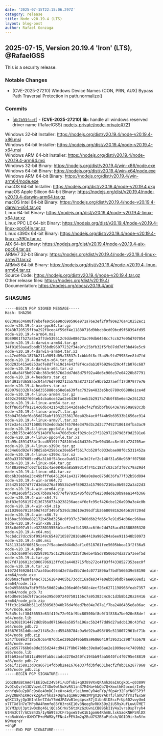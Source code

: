 ```yaml
---
date: '2025-07-15T22:15:06.297Z'
category: release
title: Node v20.19.4 (LTS)
layout: blog-post
author: Rafael Gonzaga
---
```


## 2025-07-15, Version 20.19.4 'Iron' (LTS), @RafaelGSS

This is a security release.

### Notable Changes

- (CVE-2025-27210) Windows Device Names (CON, PRN, AUX) Bypass Path Traversal Protection in path.normalize()

### Commits

- \[[`db7b93fcef`](https://github.com/nodejs/node/commit/db7b93fcef)] - **(CVE-2025-27210)** **lib**: handle all windows reserved driver name (RafaelGSS) [nodejs-private/node-private#721](https://github.com/nodejs-private/node-private/pull/721)

Windows 32-bit Installer: https://nodejs.org/dist/v20.19.4/node-v20.19.4-x86.msi \
Windows 64-bit Installer: https://nodejs.org/dist/v20.19.4/node-v20.19.4-x64.msi \
Windows ARM 64-bit Installer: https://nodejs.org/dist/v20.19.4/node-v20.19.4-arm64.msi \
Windows 32-bit Binary: https://nodejs.org/dist/v20.19.4/win-x86/node.exe \
Windows 64-bit Binary: https://nodejs.org/dist/v20.19.4/win-x64/node.exe \
Windows ARM 64-bit Binary: https://nodejs.org/dist/v20.19.4/win-arm64/node.exe \
macOS 64-bit Installer: https://nodejs.org/dist/v20.19.4/node-v20.19.4.pkg \
macOS Apple Silicon 64-bit Binary: https://nodejs.org/dist/v20.19.4/node-v20.19.4-darwin-arm64.tar.gz \
macOS Intel 64-bit Binary: https://nodejs.org/dist/v20.19.4/node-v20.19.4-darwin-x64.tar.gz \
Linux 64-bit Binary: https://nodejs.org/dist/v20.19.4/node-v20.19.4-linux-x64.tar.xz \
Linux PPC LE 64-bit Binary: https://nodejs.org/dist/v20.19.4/node-v20.19.4-linux-ppc64le.tar.xz \
Linux s390x 64-bit Binary: https://nodejs.org/dist/v20.19.4/node-v20.19.4-linux-s390x.tar.xz \
AIX 64-bit Binary: https://nodejs.org/dist/v20.19.4/node-v20.19.4-aix-ppc64.tar.gz \
ARMv7 32-bit Binary: https://nodejs.org/dist/v20.19.4/node-v20.19.4-linux-armv7l.tar.xz \
ARMv8 64-bit Binary: https://nodejs.org/dist/v20.19.4/node-v20.19.4-linux-arm64.tar.xz \
Source Code: https://nodejs.org/dist/v20.19.4/node-v20.19.4.tar.gz \
Other release files: https://nodejs.org/dist/v20.19.4/ \
Documentation: https://nodejs.org/docs/v20.19.4/api/

### SHASUMS

```
-----BEGIN PGP SIGNED MESSAGE-----
Hash: SHA256

60230a634608f7ebefe9c56e98c690596e971a76e3ef2f9f90e276a410252ec1  node-v20.19.4-aix-ppc64.tar.gz
3943b720515ffba292f8cec4f59df4e11880716d9bbcb8cd09bcd9f68394fd95  node-v20.19.4-arm64.msi
8b89801f527a85e3f7de539512c9dde08673ac99db6458cc7cc627e05d707054  node-v20.19.4-darwin-arm64.tar.gz
34f01058aea5bbdb735bdb96077232f34a9fc25bfb32f5fb07dd7df3bd49e5c9  node-v20.19.4-darwin-arm64.tar.xz
cc47ed094c1876b211a9091d09a78537c1cbbb0f8cf5a49c9fd79933ee8fd7fd  node-v20.19.4-darwin-x64.tar.gz
56d293b415e0253adfe8df7a19d14e43f8f4cadab1076929ed29c4fcb076c687  node-v20.19.4-darwin-x64.tar.xz
e8140a84f5b6974bc363c96376d2dd7dd8d75f92a40d6c906e37e04220b87791  node-v20.19.4-headers.tar.gz
b94d9157d658abc04a476d7902713a578a873715fe9b7b227aeff17d97977e76  node-v20.19.4-headers.tar.xz
d200798332b7a56d355888ce58e6a639fac7939a4833e5bc8780c66888e1ce4d  node-v20.19.4-linux-arm64.tar.gz
4492c29882f604eb4cba6ce52ad2e6436f4eeb2b2917a74b0f85e6e42e261252  node-v20.19.4-linux-arm64.tar.xz
bdff86d5ff91214c6d6c421b42b35442daebcf42f85bbfb6643e7a950a093c3b  node-v20.19.4-linux-armv7l.tar.gz
53b04763def6a35d876abf10312536170ea02b4ac0ff44b9b69533b1656ac914  node-v20.19.4-linux-armv7l.tar.xz
572e3a4cc5371680b763eddda3df45704e3478d3c2d3c774927186184fba3ac9  node-v20.19.4-linux-ppc64le.tar.gz
8cc2bb753c4666f9148f07e44706d3c6cf029c8c27f282972207983f9d2591e6  node-v20.19.4-linux-ppc64le.tar.xz
17a95c4591478bf3ccd8919ff74810feb46d320c73e90430ac8ef0fb724705ae  node-v20.19.4-linux-s390x.tar.gz
dc34e66d92e7708d5ab42586ce30e654f5617cb520fc033ebae98f6c5311452a  node-v20.19.4-linux-s390x.tar.xz
d80a33707605ced9a31b8f543cea9ab512bc3d2fef2c148f31a50e939ff07560  node-v20.19.4-linux-x64.tar.gz
7a488a09e2fc02fbd1bc4ae084bea8a589314f741c182fc02c5f3f07c79a29d4  node-v20.19.4-linux-x64.tar.xz
8bc6b30ab6e23c49bfffe64512041a43170b6a0e8ec875d636fa77f32b56d094  node-v20.19.4-win-arm64.7z
1554251027d777d3dbb276af0553b2e9f89822a1579067216bc0b9522a3a22d3  node-v20.19.4-win-arm64.zip
034802e68bf326c67bb8a7ed77ef97935485fd83f6e250dede39b9aea144b366  node-v20.19.4-win-x64.7z
1bf83e5958157d13673507349238236aec4f6efc95cf426cbe126a999a3e4c0b  node-v20.19.4-win-x64.zip
a21039667013459d743f349bf539dc38d10e396df1b266809816264b6197204d  node-v20.19.4-win-x86.7z
b16bac5090e882172b45bd3258c0f937c37860d6b2fd65c7e91d54d06ec960aa  node-v20.19.4-win-x86.zip
358c0d097a5fce3228015558b1ce52edfb1398ac6f6e2dd745acd54380805320  node-v20.19.4-x64.msi
7ecbdc27dcc9bf99249c65487105872810a864419a986204a6ee911648b50973  node-v20.19.4-x86.msi
743113245f60515ccec7f5aabed8d4db2af1c0518761fee5605bbea13f2f36a5  node-v20.19.4.pkg
cc363c0a90fe5025939175c1c29ab67235f36ebe4b5d78506634da27a73eef5d  node-v20.19.4.tar.gz
b87fd7106013d3906706913ffc63a4403715fbb272c4f83ff4338527353eec0f  node-v20.19.4.tar.xz
b10724f69284147aa40ac4964d2e7da45b7de4c0771896af7bdf566639e58190  win-arm64/node.exe
dd8b0acfe80fa4ac731561848405b173cdc16ade8347e0ebb59bdb7aee668ed1  win-arm64/node.lib
9a94958669a7bf9f58c50d82aba206e460c508c4ecf26c6271198966feab7357  win-arm64/node_pdb.7z
64bd0e9cb6c9f7aca6e395d0072407581156c7a95383c4c8c1d3b8b120a24416  win-arm64/node_pdb.zip
7ffc3c2d46bb511c6330503040b76d4f0ed7bd04e767a1f7ba2486435e6a06ac  win-x64/node.exe
7d545cfcf38456553e83f419c72e91bf9bc80500bf8c0f3f838a7be020e88def  win-x64/node.lib
b43a3681914472d6b9bad07166e8a585fa196ac5b24f7dd9d27adcb138c43fe2  win-x64/node_pdb.7z
8f6676761ddbabe21f45c2ccd55480784c9a9d92ba898f89e5130072961bf71b  win-x64/node_pdb.zip
5347fb68e3f18bc0c6a487dd1ed2062d49bb08a96866419f39531c298f7a5678  win-x86/node.exe
d22e597766b0a8de355d244cd9417f8b67bbbc39e8a66ae2e1009ee4c7409bb2  win-x86/node.lib
8f5b93eaf5011cd969fab5ccadcd278e240fc194bb9faa5040fc4f0795e48819  win-x86/node_pdb.7z
5de1f3158813d0ca66714fdb0b2ae1676e337fd3bfe631becf2f8b3162877968  win-x86/node_pdb.zip
-----BEGIN PGP SIGNATURE-----

iQGzBAEBCAAdFiEEiQwI24V5Fi/uDfnbi+q0389VXvQFAmh20aIACgkQi+q0389V
XvQIsQv/e13DVozeLCT4Do9wl5wXvRS1in37M4Ha+hbQb7Q+XmxthH2ocod/IeEy
cnhYqN8u2pDFc9s8e40mDCJ+e8+o4dLrleLhmmCyR4eFYp/fOp4r32FaYN0FSP3f
Iwy28BRh1KHoYkZgAwrhksz+OqnEsq1HW3OHWzMYgX20YAkTfJlamChfrmIfExSW
qGKC13yjQp3K1ntke7ZdxY7mWJPAVwB1eg4psx87jXibn8tD8scFrUp5D2vwyUm4
x7TTXdlH7eTMPpRA4Rmmfe85YH3roXE16v3NeegRvRHX59y2iU5RsXufLuwU7MET
1CYM3pUj3ptiw0xDg46LjQCs5CrN/56tzKzGzUwniCB89SkI1V4aIvrsDspTryh4
GtNm3Ct7/AC5843S/1yNW9tSJCFr5gxeStwK1E1gom64RhmBLlxkSaoKNHP5NlDX
+zbRxWxWzr8XMDTM+eMWMXyFFNc4rPEVJm2q2BuU7S2B5uPtGsh/OG1D9ir3m5fm
N9WeqreY
=ehgP
-----END PGP SIGNATURE-----
```
